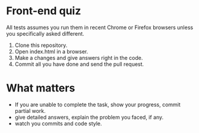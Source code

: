 # Front-end quiz

All tests assumes you run them in recent Chrome or Firefox browsers unless you specifically asked different.

1. Clone this repository.
2. Open index.html in a browser.
3. Make a changes and give answers right in the code.
4. Commit all you have done and send the pull request.

# What matters
- If you are unable to complete the task, show your progress, commit partial work. 
- give detailed answers, explain the problem you faced, if any.
- watch you commits and code style.
